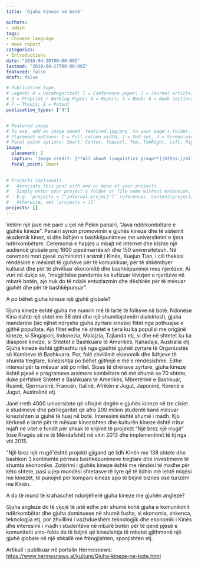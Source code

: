 ```yaml
---
title: 'Gjuha kineze në botë'

authors:
- admin
tags:
- Chinese language
- News report
categories:
- Introductions
date: "2016-04-20T00:00:00Z"
lastmod: "2019-04-17T00:00:00Z"
featured: false
draft: false

# Publication type.
# Legend: 0 = Uncategorized; 1 = Conference paper; 2 = Journal article;
# 3 = Preprint / Working Paper; 4 = Report; 5 = Book; 6 = Book section;
# 7 = Thesis; 8 = Patent
publication_types: ["4"]


# Featured image
# To use, add an image named `featured.jpg/png` to your page's folder.
# Placement options: 1 = Full column width, 2 = Out-set, 3 = Screen-width
# Focal point options: Smart, Center, TopLeft, Top, TopRight, Left, Right, BottomLeft, Bottom, BottomRight
image:
  placement: 2
  caption: 'Image credit: [**All about linguistics group**](https://all-about-linguistics.group.shef.ac.uk/branches-of-linguistics/sociolinguistics)'
  focal_point: Smart
  

# Projects (optional).
#   Associate this post with one or more of your projects.
#   Simply enter your project's folder or file name without extension.
#   E.g. `projects = ["internal-project"]` references `content/project/deep-learning/index.md`.
#   Otherwise, set `projects = []`.
projects: []
---
```


Vetëm një javë më parë u çel në Pekin panairi, “Java ndërkombëtare e gjuhës kineze”. Panairi synon promovimin e gjuhës kineze dhe të sistemit akademik kinez, si dhe lidhjen e bashkëpunimeve me universitetet e tjera ndërkombëtare. Ceremonia e hapjes u mbajt në internet dhe kishte një audiencë globale prej 1600 pjesëmarrësish dhe 150 universitetesh. Në ceremoni mori pjesë zv/ministri i arsimit i Kinës, Xuejun Tian, i cili theksoi rëndësinë e mësimit të gjuhëve për të komunikuar, për të shkëmbyer kulturat dhe për të zhvilluar ekonomitë dhe bashkëpunimin mes njerëzve. Ai vuri në dukje se, “megjithëse pandemia ka kufizuar lëvizjen e njerëzve në mbarë botën, ajo nuk do të ndalë entuziazmin dhe dëshirën për të mësuar gjuhët dhe për të bashkëpunuar”.

A po bëhet gjuha kineze një gjuhë globale?

Gjuha kineze është gjuha me numrin më të lartë të folësve në botë. Ndonëse Kina është një shtet me 56 etni dhe një shumllojshmëri dialektesh, gjuha mandarine (siç njihet ndryshe gjuha zyrtare kineze) flitet nga pothuajse e gjithë popullata. Ajo flitet edhe në shtetet e tjera ku ka popullsi me origjinë kineze, si Singapori, Indonezia, Malajzia, Tajlanda etj, si dhe në shtetet ku ka diasporë kineze, si Shtetet e Bashkuara të Amerikës, Kanadaja, Australia etj. Gjuha kineze është gjithashtu një nga gjashtë gjuhët zyrtare të Organizatës së Kombeve të Bashkuara. Por, falë zhvillimit ekonomik dhe lidhjeve të shumta tregtare, kinezishtja po bëhet gjithnjë e më e rëndësishme. Edhe interesi për ta mësuar atë po rritet. Sipas të dhënave zyrtare, gjuha kineze është pjesë e programeve arsimore kombëtare në më shumë se 70 shtete, duke përfshirë Shtetet e Bashkuara të Amerikës, Mbretërinë e Bashkuar, Rusinë, Gjermaninë, Francën, Italinë, Afrikën e Jugut, Japoninë, Korenë e Jugut, Australinë etj.

Janë rreth 4000 universitete që ofrojnë degën e gjuhës kineze në tre ciklet e studimeve dhe përllogaritet që afro 200 milion studentë kanë mësuar kinezishten si gjuhë të huaj në botë. Interesimi është shumë i madh. Kjo kërkesë e lartë për të mësuar kinezishten dhe kulturën kineze është rritur mjaft në vitet e fundit për shkak të krijimit të projektit “Një brez një rrugë” (ose Rrugës së re të Mëndafshit) në vitin 2013 dhe implementimit të tij nga viti 2015.

“Një brez një rrugë”është projekti gjigand që lidh Kinën me 138 shtete dhe bashkon 3 kontinente përmes bashkëpunimeve tregtare dhe investimeve të shumta ekonomike. Zotërimi i gjuhës kineze është me rëndësi të madhe për këto shtete, pasi u jep mundësi shtetasve të tyre që të lidhin më lehtë miqësi me kinezët, të punojnë për kompani kineze apo të bëjnë biznes ose turizëm me Kinën.

A do të mund të krahasohet ndonjëherë gjuha kineze me gjuhën angleze?

Gjuha angleze do të vijojë të jetë edhe për shumë kohë gjuha e komunikimit ndërkombëtar dhe gjuha dominuese në shumë fusha, si ekonomia, shkenca, teknologjia etj, por zhvillimi i vazhdueshëm teknologjik dhe ekonomik i Kinës dhe interesimi i madh i studentëve në mbarë botën për të qenë pjesë e komunitetit sino-folës do të bëjnë që kinezishtja të mbetet gjithmonë një gjuhë globale në një shkallë me frëngjishten, spanjishten etj.

Artikull i publikuar në portalin Hermesnews: https://www.hermesnews.al/kulture/Gjuha-kineze-ne-bote.html
